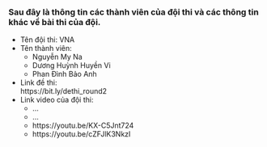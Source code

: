 ### Sau đây là thông tin các thành viên của đội thi và các thông tin khác về bài thi của đội.
<ul>
 <li>Tên đội thi: VNA </li>
  <li>Tên thành viên:
  <ul>
    <li> Nguyễn My Na </li>
    <li> Dương Huỳnh Huyền Vi </li>
    <li> Phan Đình Bảo Anh </li>   
 </ul>
  </li>
 <li>Link đề thi:</li> https://bit.ly/dethi_round2
 <li>Link video của đội thi:
<ul>
    <li> … </li>
    <li> … </li>
    <li> https://youtu.be/KX-C5Jnt724 </li>
    <li> https://youtu.be/cZFJlK3NkzI</li>   
 </ul>
